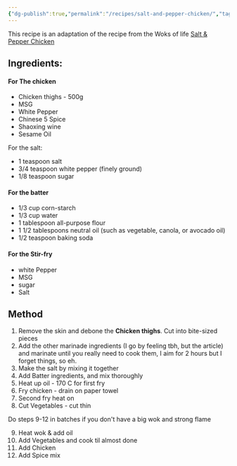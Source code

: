 ```yaml
---
{"dg-publish":true,"permalink":"/recipes/salt-and-pepper-chicken/","tags":["friedhicken","chinese","stirfry","recipes"]}
---
```



This recipe is an adaptation of the recipe from the Woks of life [Salt & Pepper Chicken](https://thewoksoflife.com/salt-pepper-chicken-chinese/#recipe) 
## Ingredients:

#### For The chicken
- Chicken thighs - 500g 
- MSG
- White Pepper
- Chinese 5 Spice 
- Shaoxing wine
- Sesame Oil

For the salt:
-  1 teaspoon salt
-  3/4 teaspoon white pepper (finely ground)
-  1/8 teaspoon sugar

#### For the batter
-  1/3 cup corn-starch
-  1/3 cup water
-  1 tablespoon all-purpose flour
-  1 1/2 tablespoons neutral oil (such as vegetable, canola, or avocado oil)
-  1/2 teaspoon baking soda
#### For the Stir-fry
- white Pepper
- MSG
- sugar
- Salt

## Method
1. Remove the skin and debone the **Chicken thighs**. Cut into bite-sized pieces
2. Add the other marinade ingredients (I go by feeling tbh, but the article) and marinate until you really need to cook them, I aim for 2 hours but I forget things, so eh.
3. Make the salt by mixing it together
4. Add Batter ingredients, and mix thoroughly
5. Heat up oil - 170 C for first fry
6. Fry chicken - drain on paper towel
7. Second fry heat on 
8. Cut Vegetables - cut thin

Do steps 9-12 in batches if you don't have a big wok and strong flame

9. Heat wok & add oil 
10. Add Vegetables and cook til almost done 
11. Add Chicken
12. Add Spice mix

